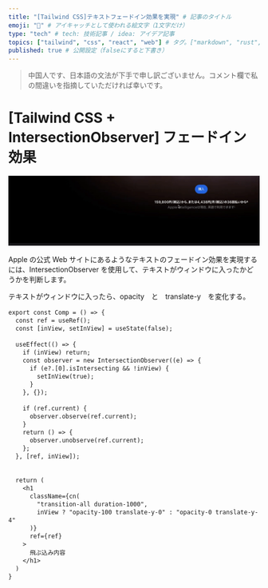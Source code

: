 ```yaml
---
title: "[Tailwind CSS]テキストフェードイン効果を実現" # 記事のタイトル
emoji: "🍎" # アイキャッチとして使われる絵文字（1文字だけ）
type: "tech" # tech: 技術記事 / idea: アイデア記事
topics: ["tailwind", "css", "react", "web"] # タグ。["markdown", "rust", "aws"]のように指定する
published: true # 公開設定（falseにすると下書き）
---
```


> 中国人です、日本語の文法が下手で申し訳ございません。コメント欄で私の間違いを指摘していただければ幸いです。

# [Tailwind CSS + IntersectionObserver] フェードイン 効果

![](/images/1.gif)

Apple の公式 Web サイトにあるようなテキストのフェードイン効果を実現するには、IntersectionObserver を使用して、テキストがウィンドウに入ったかどうかを判断します。

テキストがウィンドウに入ったら、opacity　と　translate-y　を変化する。

```tsx
export const Comp = () => {
  const ref = useRef();
  const [inView, setInView] = useState(false);

  useEffect(() => {
    if (inView) return;
    const observer = new IntersectionObserver((e) => {
      if (e?.[0].isIntersecting && !inView) {
        setInView(true);
      }
    }, {});

    if (ref.current) {
      observer.observe(ref.current);
    }
    return () => {
      observer.unobserve(ref.current);
    };
  }, [ref, inView]);


  return (
    <h1
      className={cn(
        "transition-all duration-1000",
        inView ? "opacity-100 translate-y-0" : "opacity-0 translate-y-4"
      )}
      ref={ref}
    >
      飛ぶ込み内容
    </h1>
  )
}
```
